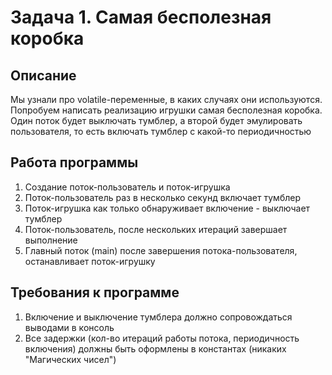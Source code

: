 # Задача 1. Самая бесполезная коробка
## Описание
Мы узнали про volatile-переменные, в каких случаях они используются. Попробуем написать реализацию игрушки cамая бесполезная коробка. Один поток будет выключать тумблер, а второй будет эмулировать пользователя, то есть включать тумблер с какой-то периодичностью

## Работа программы
1. Создание поток-пользователь и поток-игрушка
1. Поток-пользователь раз в несколько секунд включает тумблер
1. Поток-игрушка как только обнаруживает включение - выключает тумблер
1. Поток-пользователь, после нескольких итераций завершает выполнение
1. Главный поток (main) после завершения потока-пользователя, останавливает поток-игрушку
## Требования к программе
1. Включение и выключение тумблера должно сопровождаться выводами в консоль
1. Все задержки (кол-во итераций работы потока, периодичность включения) должны быть оформлены в константах (никаких "Магических чисел")
